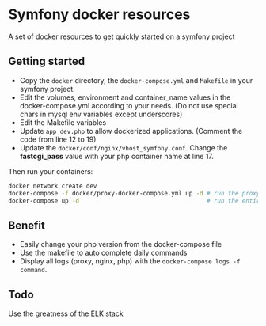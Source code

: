 Symfony docker resources
========================

A set of docker resources to get quickly started on a symfony project

Getting started
---------------

* Copy the `docker` directory, the `docker-compose.yml` and `Makefile` in your symfony project.
* Edit the volumes, environment and container_name values in the docker-compose.yml according to your needs. (Do not use special chars in mysql env variables except underscores)
* Edit the Makefile variables
* Update `app_dev.php` to allow dockerized applications. (Comment the code from line 12 to 19)
* Update the `docker/conf/nginx/vhost_symfony.conf`. Change the **fastcgi_pass** value with your php container name at line 17.

Then run your containers:

```bash
docker network create dev
docker-compose -f docker/proxy-docker-compose.yml up -d # run the proxy
docker-compose up -d                                    # run the entire stack
````

Benefit
-------

* Easily change your php version from the docker-compose file
* Use the makefile to auto complete daily commands
* Display all logs (proxy, nginx, php) with the `docker-compose logs -f command`.

Todo
----

Use the greatness of the ELK stack
